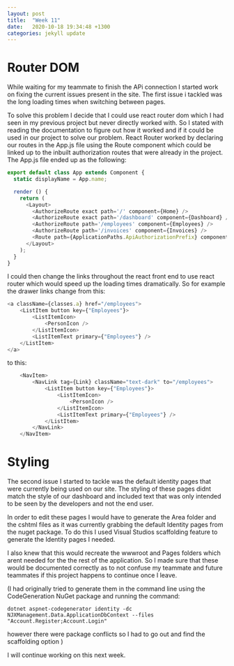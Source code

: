 ```yaml
---
layout: post
title:  "Week 11"
date:   2020-10-18 19:34:48 +1300
categories: jekyll update
---
```


# Router DOM

While waiting for my teammate to finish the APi connection I started work on fixing the current issues present in the site. The first issue i tackled was the long loading times when switching between pages.

To solve this problem I decide that I could use react router dom which I had seen in my previous project but never directly worked with. So I stated with reading the documentation to figure out how it worked and if it could be used in our project to solve our problem. React Router worked by declaring our routes in the App.js file using the Route component which could be linked up to the inbuilt authorization routes that were already in the project. The App.js file ended up as the following:

```javascript
export default class App extends Component {
  static displayName = App.name;

  render () {
    return (
      <Layout>
        <AuthorizeRoute exact path='/' component={Home} />
        <AuthorizeRoute exact path='/dashboard' component={Dashboard} />
        <AuthorizeRoute path='/employees' component={Employees} />
        <AuthorizeRoute path='/invoices' component={Invoices} />
        <Route path={ApplicationPaths.ApiAuthorizationPrefix} component={ApiAuthorizationRoutes} />
      </Layout>
    );
  }
}
```

I could then change the links throughout the react front end to use react router which would speed up the loading times dramatically. So for example the drawer links change from this:

```javascript
<a className={classes.a} href="/employees">
    <ListItem button key={"Employees"}>
        <ListItemIcon>
            <PersonIcon />
        </ListItemIcon>
        <ListItemText primary={"Employees"} />
    </ListItem>
</a>
```

to this:

```javascript
    <NavItem>
        <NavLink tag={Link} className="text-dark" to="/employees">
            <ListItem button key={"Employees"}>
                <ListItemIcon>
                    <PersonIcon />
                </ListItemIcon>
                <ListItemText primary={"Employees"} />
            </ListItem>
        </NavLink>
    </NavItem>
```

# Styling 

The second issue I started to tackle was the default identity pages that were currently being used on our site. The styling of these pages didnt match the style of our dashboard and included text that was only intended to be seen by the developers and not the end user.

In order to edit these pages I would have to generate the Area folder and the cshtml files as it was currently grabbing the default Identity pages from the nuget package. To do this I used Visual Studios scaffolding feature to generate the Identity pages I needed. 

I also knew that this would recreate the wwwroot and Pages folders which arent needed for the the rest of the application. So I made sure that these would be documented correctly as to not confuse my teammate and future teammates if this project happens to continue once I leave.

(I had originally tried to generate them in the command line using the CodeGeneration NuGet package and running the command:

```
dotnet aspnet-codegenerator identity -dc NJXManagement.Data.ApplicationDbContext --files "Account.Register;Account.Login"
```

however there were package conflicts so I had to go out and find the scaffolding option
)

I will continue working on this next week.